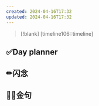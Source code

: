 ```yaml
---
created: 2024-04-16T17:32
updated: 2024-04-16T17:32
---
```

> [!blank] 
> [timeline106::timeline]
## ✅Day planner


## ✏闪念


## 🏳️‍🌈金句